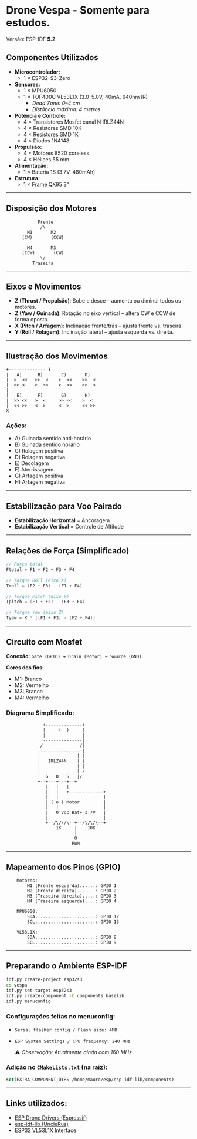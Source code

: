 # Drone **Vespa** - Somente para estudos.

Versão: ESP-IDF **5.2**

## Componentes Utilizados

- **Microcontrolador:**
  - 1 × ESP32-S3-Zero
- **Sensores:**
  - 1 × MPU6050
  - 1 × TOF400C VL53L1X (3.0–5.0V, 40mA, 940nm IR)
    - *Dead Zone: 0–4 cm*
    - *Distância máxima: 4 metros*
- **Potência e Controle:**
  - 4 × Transistores Mosfet canal N IRLZ44N
  - 4 × Resistores SMD 10K
  - 4 × Resistores SMD 1K
  - 4 × Diodos 1N4148
- **Propulsão:**
  - 4 × Motores 8520 coreless
  - 4 × Hélices 55 mm
- **Alimentação:**
  - 1 × Bateria 1S (3.7V, 480mAh)
- **Estrutura:**
  - 1 × Frame QX95 3"

---

## Disposição dos Motores

```
            Frente
             /\
        M1       M2
      (CW)       (CCW)

        M4       M3
      (CCW)       (CW)
             \/
          Traseira
```

---

## Eixos e Movimentos

- **Z (Thrust / Propulsão)**: Sobe e desce – aumenta ou diminui todos os motores.
- **Z (Yaw / Guinada)**: Rotação no eixo vertical – altera CW e CCW de forma oposta.
- **X (Pitch / Arfagem)**: Inclinação frente/trás – ajusta frente vs. traseira.
- **Y (Roll / Rolagem)**: Inclinação lateral – ajusta esquerda vs. direita.

---

## Ilustração dos Movimentos

```
+-------------- Y
|   A)      B)       C)       D)
|  >  <<   >>  <    >  <<    >>  <
|  << >    <  >>    <  >>    <<  >
|
|   E)      F)       G)       H)
|  >> <<   >  <     >> <<    >  <
|  << >>   <  >     <  >     << >>
X
```

### Ações:

- A) Guinada sentido anti-horário
- B) Guinada sentido horário
- C) Rolagem positiva
- D) Rolagem negativa
- E) Decolagem
- F) Aterrissagem
- G) Arfagem positiva
- H) Arfagem negativa

---

## Estabilização para Voo Pairado

- **Estabilização Horizontal** = Ancoragem
- **Estabilização Vertical** = Controle de Altitude

---

## Relações de Força (Simplificado)

```c
// Força total
Ftotal = F1 + F2 + F3 + F4

// Torque Roll (eixo X)
Troll = (F2 + F3) - (F1 + F4)

// Torque Pitch (eixo Y)
Tpitch = (F1 + F2) - (F3 + F4)

// Torque Yaw (eixo Z)
Tyaw = K * ((F1 + F3) - (F2 + F4))
```

---

## Circuito com Mosfet

**Conexão:**
`Gate (GPIO) → Drain (Motor) → Source (GND)`

**Cores dos fios:**

- M1: Branco
- M2: Vermelho
- M3: Branco
- M4: Vermelho

### Diagrama Simplificado:

```
              +--------------+
              |     (  )     |
              |              |
              ---------------|
             /              /|
            ---------------- |
            |              | |
            |   IRLZ44N    | |
            |              | |
            |              | /
            |  G   D   S   |/
            +--+---+---+--+
               |   |   |
               |   |   +-------------+
               |   |                 |
               | ( o ) Motor         |
               |   |                 |
               |   O Vcc Bat+ 3.7V   |
               |                     |
               +--/\/\/\--+--/\/\/\--+
                   1K     |    10K
                          |          
                          O          
                         PWM          
```

---

## Mapeamento dos Pinos (GPIO)

```text
    Motores:
        M1 (Frente esquerda)......: GPIO 1
        M2 (Frente direita).......: GPIO 2
        M3 (Traseira direita).....: GPIO 3
        M4 (Traseira esquerda)....: GPIO 4

    MPU6050:
        SDA.......................: GPIO 12
        SCL.......................: GPIO 13

    VL53L1X:
        SDA.......................: GPIO 8
        SCL.......................: GPIO 9
```

---

## Preparando o Ambiente ESP-IDF

```bash
idf.py create-project esp32s3
cd vespa
idf.py set-target esp32s3
idf.py create-component -C components baselib
idf.py menuconfig
```

### Configurações feitas no menuconfig:

- `Serial flasher config / Flash size: 4MB`
- `ESP System Settings / CPU frequency: 240 MHz`
  
  ⚠️ *Observação: Atualmente ainda com 160 MHz*

### Adição no `CMakeLists.txt` (na raiz):

```cmake
set(EXTRA_COMPONENT_DIRS /home/mauro/esp/esp-idf-lib/components)
```

---

## Links utilizados:

-  [ESP Drone Drivers (Espressif)](https://docs.espressif.com/projects/espressif-esp-drone/en/latest/drivers.html)
-  [esp-idf-lib (UncleRus)](https://github.com/UncleRus/esp-idf-lib)
-  [ESP32 VL53L1X Interface](https://github.com/revk/ESP32-VL53L1X)
